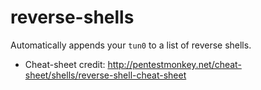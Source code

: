 # reverse-shells
Automatically appends your `tun0` to a list of reverse shells.

* Cheat-sheet credit: http://pentestmonkey.net/cheat-sheet/shells/reverse-shell-cheat-sheet
